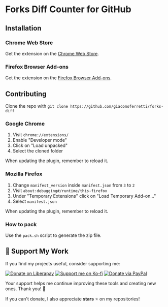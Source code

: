 # Forks Diff Counter for GitHub

## Installation

### Chrome Web Store

Get the extension on the [Chrome Web Store](https://chrome.google.com/webstore/detail/eencojgimolmahmdfpnfbcldppmlokfg).

### Firefox Browser Add-ons

Get the extension on the [Firefox Browser Add-ons](https://addons.mozilla.org/en-US/firefox/addon/forks-diff-counter-for-github/).

## Contributing

Clone the repo with `git clone https://github.com/giacomoferretti/forks-diff`

### Google Chrome

1. Visit `chrome://extensions/`
2. Enable "Developer mode"
3. Click on "Load unpacked"
4. Select the cloned folder

When updating the plugin, remember to reload it.

### Mozilla Firefox

1. Change `manifest_version` inside `manifest.json` from `3` to `2`
2. Visit `about:debugging#/runtime/this-firefox`
3. Under "Temporary Extensions" click on "Load Temporary Add-on..."
4. Select `manifest.json`

When updating the plugin, remember to reload it.

### How to pack

Use the `pack.sh` script to generate the zip file.

## 💖 Support My Work

If you find my projects useful, consider supporting me:

[![Donate on Liberapay](https://img.shields.io/badge/Liberapay-giacomoferretti-F6C915.svg?style=flat-square&logo=liberapay)](https://liberapay.com/giacomoferretti)
[![Support me on Ko-fi](https://img.shields.io/badge/Ko--fi-giacomoferretti-ff5f5f?style=flat-square&logo=ko-fi)](https://ko-fi.com/giacomoferretti)
[![Donate via PayPal](https://img.shields.io/badge/PayPal-hexile0-0070ba?style=flat-square&logo=paypal)](https://www.paypal.me/hexile0)

Your support helps me continue improving these tools and creating new ones. Thank you! 🙌

If you can't donate, I also appreciate **stars** ⭐ on my repositories!
